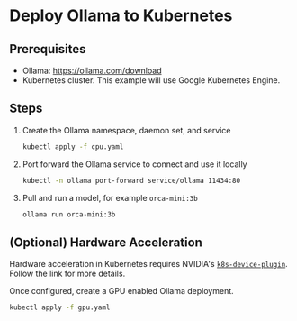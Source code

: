 # Deploy Ollama to Kubernetes

## Prerequisites

- Ollama: https://ollama.com/download
- Kubernetes cluster. This example will use Google Kubernetes Engine.

## Steps

1. Create the Ollama namespace, daemon set, and service

   ```bash
   kubectl apply -f cpu.yaml
   ```

1. Port forward the Ollama service to connect and use it locally

   ```bash
   kubectl -n ollama port-forward service/ollama 11434:80
   ```

1. Pull and run a model, for example `orca-mini:3b`

   ```bash
   ollama run orca-mini:3b
   ```

## (Optional) Hardware Acceleration

Hardware acceleration in Kubernetes requires NVIDIA's [`k8s-device-plugin`](https://github.com/NVIDIA/k8s-device-plugin). Follow the link for more details.

Once configured, create a GPU enabled Ollama deployment.

```bash
kubectl apply -f gpu.yaml
```
